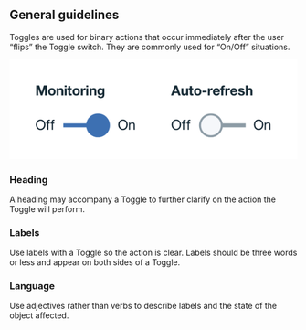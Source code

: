 ## General guidelines

Toggles are used for binary actions that occur immediately after the user “flips” the Toggle switch. They are commonly used for “On/Off” situations.

![Toggle example](images/toggle-usage-1.png)

### Heading

A heading may accompany a Toggle to further clarify on the action the Toggle will perform.

### Labels

Use labels with a Toggle so the action is clear. Labels should be three words or less and appear on both sides of a Toggle.

### Language

Use adjectives rather than verbs to describe labels and the state of the object affected.
